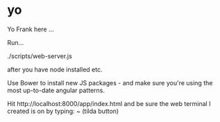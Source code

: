 # yo
Yo Frank here ... 

Run...

./scripts/web-server.js

after you have node installed etc.

Use Bower to install new JS packages - and make sure you're using the most up-to-date angular patterns.

Hit http://localhost:8000/app/index.html and be sure the web terminal I created is on by typing: ~ (tilda button)